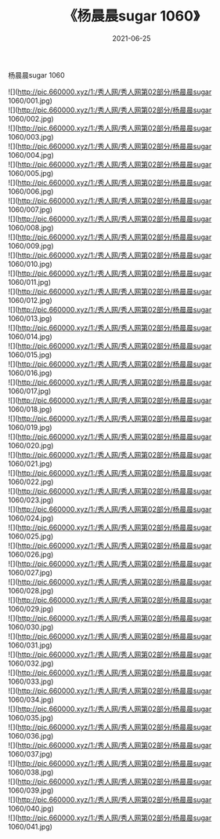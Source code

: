 ﻿---
layout: post
title:  《杨晨晨sugar 1060》
date:   2021-06-25
img: http://pic.660000.xyz/1:/秀人网/秀人网第02部分/杨晨晨sugar 1060/000.jpg
categories: [美女, 清纯, 唯美]
---

杨晨晨sugar 1060

  ![](http://pic.660000.xyz/1:/秀人网/秀人网第02部分/杨晨晨sugar 1060/001.jpg) <br> ![](http://pic.660000.xyz/1:/秀人网/秀人网第02部分/杨晨晨sugar 1060/002.jpg) <br> ![](http://pic.660000.xyz/1:/秀人网/秀人网第02部分/杨晨晨sugar 1060/003.jpg) <br> ![](http://pic.660000.xyz/1:/秀人网/秀人网第02部分/杨晨晨sugar 1060/004.jpg) <br> ![](http://pic.660000.xyz/1:/秀人网/秀人网第02部分/杨晨晨sugar 1060/005.jpg) <br> ![](http://pic.660000.xyz/1:/秀人网/秀人网第02部分/杨晨晨sugar 1060/006.jpg) <br> ![](http://pic.660000.xyz/1:/秀人网/秀人网第02部分/杨晨晨sugar 1060/007.jpg) <br> ![](http://pic.660000.xyz/1:/秀人网/秀人网第02部分/杨晨晨sugar 1060/008.jpg) <br> ![](http://pic.660000.xyz/1:/秀人网/秀人网第02部分/杨晨晨sugar 1060/009.jpg) <br> ![](http://pic.660000.xyz/1:/秀人网/秀人网第02部分/杨晨晨sugar 1060/010.jpg) <br> ![](http://pic.660000.xyz/1:/秀人网/秀人网第02部分/杨晨晨sugar 1060/011.jpg) <br> ![](http://pic.660000.xyz/1:/秀人网/秀人网第02部分/杨晨晨sugar 1060/012.jpg) <br> ![](http://pic.660000.xyz/1:/秀人网/秀人网第02部分/杨晨晨sugar 1060/013.jpg) <br> ![](http://pic.660000.xyz/1:/秀人网/秀人网第02部分/杨晨晨sugar 1060/014.jpg) <br> ![](http://pic.660000.xyz/1:/秀人网/秀人网第02部分/杨晨晨sugar 1060/015.jpg) <br> ![](http://pic.660000.xyz/1:/秀人网/秀人网第02部分/杨晨晨sugar 1060/016.jpg) <br> ![](http://pic.660000.xyz/1:/秀人网/秀人网第02部分/杨晨晨sugar 1060/017.jpg) <br> ![](http://pic.660000.xyz/1:/秀人网/秀人网第02部分/杨晨晨sugar 1060/018.jpg) <br> ![](http://pic.660000.xyz/1:/秀人网/秀人网第02部分/杨晨晨sugar 1060/019.jpg) <br> ![](http://pic.660000.xyz/1:/秀人网/秀人网第02部分/杨晨晨sugar 1060/020.jpg) <br> ![](http://pic.660000.xyz/1:/秀人网/秀人网第02部分/杨晨晨sugar 1060/021.jpg) <br> ![](http://pic.660000.xyz/1:/秀人网/秀人网第02部分/杨晨晨sugar 1060/022.jpg) <br> ![](http://pic.660000.xyz/1:/秀人网/秀人网第02部分/杨晨晨sugar 1060/023.jpg) <br> ![](http://pic.660000.xyz/1:/秀人网/秀人网第02部分/杨晨晨sugar 1060/024.jpg) <br> ![](http://pic.660000.xyz/1:/秀人网/秀人网第02部分/杨晨晨sugar 1060/025.jpg) <br> ![](http://pic.660000.xyz/1:/秀人网/秀人网第02部分/杨晨晨sugar 1060/026.jpg) <br> ![](http://pic.660000.xyz/1:/秀人网/秀人网第02部分/杨晨晨sugar 1060/027.jpg) <br> ![](http://pic.660000.xyz/1:/秀人网/秀人网第02部分/杨晨晨sugar 1060/028.jpg) <br> ![](http://pic.660000.xyz/1:/秀人网/秀人网第02部分/杨晨晨sugar 1060/029.jpg) <br> ![](http://pic.660000.xyz/1:/秀人网/秀人网第02部分/杨晨晨sugar 1060/030.jpg) <br> ![](http://pic.660000.xyz/1:/秀人网/秀人网第02部分/杨晨晨sugar 1060/031.jpg) <br> ![](http://pic.660000.xyz/1:/秀人网/秀人网第02部分/杨晨晨sugar 1060/032.jpg) <br> ![](http://pic.660000.xyz/1:/秀人网/秀人网第02部分/杨晨晨sugar 1060/033.jpg) <br> ![](http://pic.660000.xyz/1:/秀人网/秀人网第02部分/杨晨晨sugar 1060/034.jpg) <br> ![](http://pic.660000.xyz/1:/秀人网/秀人网第02部分/杨晨晨sugar 1060/035.jpg) <br> ![](http://pic.660000.xyz/1:/秀人网/秀人网第02部分/杨晨晨sugar 1060/036.jpg) <br> ![](http://pic.660000.xyz/1:/秀人网/秀人网第02部分/杨晨晨sugar 1060/037.jpg) <br> ![](http://pic.660000.xyz/1:/秀人网/秀人网第02部分/杨晨晨sugar 1060/038.jpg) <br> ![](http://pic.660000.xyz/1:/秀人网/秀人网第02部分/杨晨晨sugar 1060/039.jpg) <br> ![](http://pic.660000.xyz/1:/秀人网/秀人网第02部分/杨晨晨sugar 1060/040.jpg) <br> ![](http://pic.660000.xyz/1:/秀人网/秀人网第02部分/杨晨晨sugar 1060/041.jpg) <br>